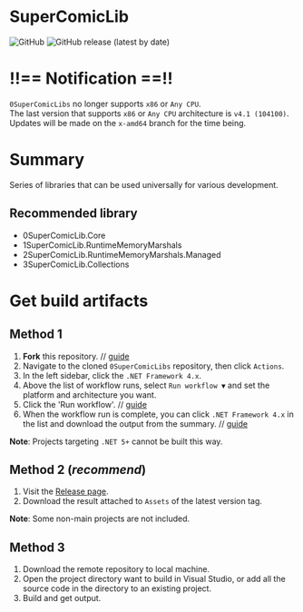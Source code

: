 # SuperComicLib
![GitHub](https://img.shields.io/github/license/ekfvoddl3536/0SuperComicLibs) 
![GitHub release (latest by date)](https://img.shields.io/github/v/release/ekfvoddl3536/0SuperComicLibs) 
  
# !!== Notification ==!!
`0SuperComicLibs` no longer supports `x86` or `Any CPU`.  
The last version that supports `x86` or `Any CPU` architecture is `v4.1 (104100)`.  
Updates will be made on the `x-amd64` branch for the time being.  
  
# Summary
Series of libraries that can be used universally for various development.  

## Recommended library
 - 0SuperComicLib.Core
 - 1SuperComicLib.RuntimeMemoryMarshals
 - 2SuperComicLib.RuntimeMemoryMarshals.Managed
 - 3SuperComicLib.Collections

# Get build artifacts
## Method 1
1. **Fork** this repository.   // [guide](https://docs.github.com/en/get-started/quickstart/fork-a-repo)
2. Navigate to the cloned `0SuperComicLibs` repository, then click `Actions`.
3. In the left sidebar, click the `.NET Framework 4.x`.
4. Above the list of workflow runs, select `Run workflow ▼` and set the platform and architecture you want.
5. Click the 'Run workflow'.   // [guide](https://docs.github.com/en/actions/managing-workflow-runs/manually-running-a-workflow)
6. When the workflow run is complete, you can click `.NET Framework 4.x` in the list and download the output from the summary.   // [guide](https://docs.github.com/en/actions/managing-workflow-runs/downloading-workflow-artifacts)  
  
**Note**: Projects targeting `.NET 5+` cannot be built this way.  

## Method 2 (_recommend_)
1. Visit the [Release page](https://github.com/ekfvoddl3536/0SuperComicLibs/releases).
2. Download the result attached to `Assets` of the latest version tag.
  
**Note**: Some non-main projects are not included.

## Method 3
1. Download the remote repository to local machine.
2. Open the project directory want to build in Visual Studio, or add all the source code in the directory to an existing project.
3. Build and get output.
